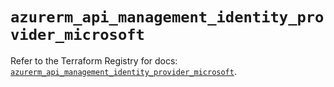 # `azurerm_api_management_identity_provider_microsoft`

Refer to the Terraform Registry for docs: [`azurerm_api_management_identity_provider_microsoft`](https://registry.terraform.io/providers/hashicorp/azurerm/3.106.1/docs/resources/api_management_identity_provider_microsoft).
